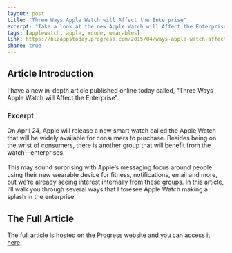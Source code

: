 ```yaml
---
layout: post
title: "Three Ways Apple Watch will Affect the Enterprise"
excerpt: "Take a look at the new Apple Watch will Affect the Enterprise"
tags: [applewatch, apple, xcode, wearables]
link: https://bizappstoday.progress.com/2015/04/ways-apple-watch-affects-enterprise.html
share: true
---
```

## Article Introduction

I have a new in-depth article published online today called, “Three Ways Apple Watch will Affect the Enterprise”. 

### Excerpt 

On April 24, Apple will release a new smart watch called the Apple Watch that will be widely available for consumers to purchase. Besides being on the wrist of consumers, there is another group that will benefit from the watch—enterprises.
<br>
<br>
This may sound surprising with Apple’s messaging focus around people using their new wearable device for fitness, notifications, email and more, but we’re already seeing interest internally from these groups. In this article, I’ll walk you through several ways that I foresee Apple Watch making a splash in the enterprise.

## The Full Article

The full article is hosted on the Progress website and you can access it [here](https://bizappstoday.progress.com/2015/04/ways-apple-watch-affects-enterprise.html).
